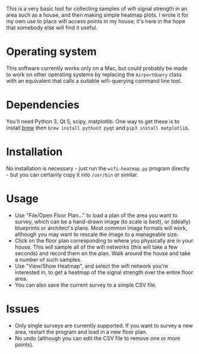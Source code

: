 This is a very basic tool for collecting samples of wifi signal strength
in an area such as a house, and then making simple heatmap plots. I wrote it
for my own use to place wifi access points in my house; it's here in the hope
that somebody else will find it useful.

# Operating system

This software currently works only on a Mac, but could probably be made to
work on other operating systems by replacing the `AirportQuery` class with
an equivalent that calls a suitable wifi-querying command line tool.

# Dependencies

You'll need Python 3, Qt 5, scipy, matplotlib. One way to get these is to
install [brew](https://brew.sh) then `brew install python3 pyqt` and
`pip3 install matplotlib`.

# Installation

No installation is necessary - just run the `wifi-heatmap.py` program directly -
but you can certainly copy it into `/usr/bin` or similar.

# Usage

 - Use "File/Open Floor Plan..." to load a plan of the area you want to survey,
   which can be a hand-drawn image (to scale is best), or (ideally) blueprints
   or architect's plans. Most common image formats will work, although you
   may want to rescale the image to a manageable size. 
 - Click on the floor plan corresponding to where you physically are in your
   house. This will sample all of the wifi networks (this will take a few
   seconds) and record them on the plan. Walk around the house and take a number
   of such samples.
 - Use "View/Show Heatmap", and select the wifi network you're interested in,
   to get a heatmap of the signal strength over the entire floor area.
 - You can also save the current survey to a simple CSV file.

# Issues

 - Only single surveys are currently supported. If you want to survey a new
   area, restart the program and load in a new floor plan.
 - No undo (although you can edit the CSV file to remove one or more points).
